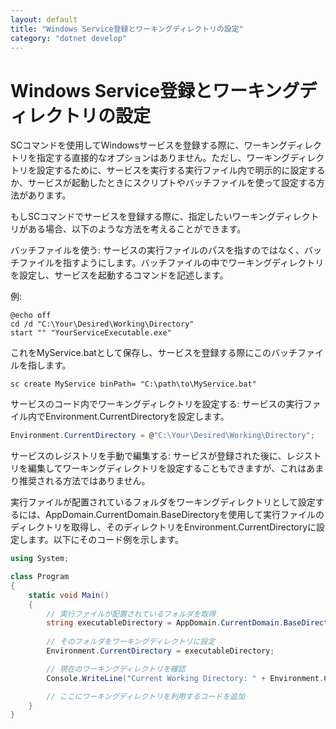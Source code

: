 ```yaml
---
layout: default
title: "Windows Service登録とワーキングディレクトリの設定"
category: "dotnet develop"
---
```

# Windows Service登録とワーキングディレクトリの設定

SCコマンドを使用してWindowsサービスを登録する際に、ワーキングディレクトリを指定する直接的なオプションはありません。ただし、ワーキングディレクトリを設定するために、サービスを実行する実行ファイル内で明示的に設定するか、サービスが起動したときにスクリプトやバッチファイルを使って設定する方法があります。

もしSCコマンドでサービスを登録する際に、指定したいワーキングディレクトリがある場合、以下のような方法を考えることができます。

バッチファイルを使う: サービスの実行ファイルのパスを指すのではなく、バッチファイルを指すようにします。バッチファイルの中でワーキングディレクトリを設定し、サービスを起動するコマンドを記述します。

例:

``` batch コードをコピーする
@echo off
cd /d "C:\Your\Desired\Working\Directory"
start "" "YourServiceExecutable.exe"
``` 
これをMyService.batとして保存し、サービスを登録する際にこのバッチファイルを指します。

``` shell コードをコピーする
sc create MyService binPath= "C:\path\to\MyService.bat"
``` 
サービスのコード内でワーキングディレクトリを設定する: サービスの実行ファイル内でEnvironment.CurrentDirectoryを設定します。

``` csharp コードをコピーする
Environment.CurrentDirectory = @"C:\Your\Desired\Working\Directory";
``` 
サービスのレジストリを手動で編集する: サービスが登録された後に、レジストリを編集してワーキングディレクトリを設定することもできますが、これはあまり推奨される方法ではありません。

実行ファイルが配置されているフォルダをワーキングディレクトリとして設定するには、AppDomain.CurrentDomain.BaseDirectoryを使用して実行ファイルのディレクトリを取得し、そのディレクトリをEnvironment.CurrentDirectoryに設定します。以下にそのコード例を示します。

``` csharp コードをコピーする
using System;

class Program
{
    static void Main()
    {
        // 実行ファイルが配置されているフォルダを取得
        string executableDirectory = AppDomain.CurrentDomain.BaseDirectory;
        
        // そのフォルダをワーキングディレクトリに設定
        Environment.CurrentDirectory = executableDirectory;

        // 現在のワーキングディレクトリを確認
        Console.WriteLine("Current Working Directory: " + Environment.CurrentDirectory);

        // ここにワーキングディレクトリを利用するコードを追加
    }
}
``` 
